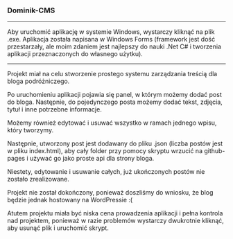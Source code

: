 
### Dominik-CMS

***

Aby uruchomić aplikację w systemie Windows, wystarczy kliknąć na plik .exe. Aplikacja została napisana w Windows Forms (framework jest dość przestarzały, ale moim zdaniem jest najlepszy do nauki .Net C# i tworzenia aplikacji przeznaczonych do własnego użytku).

***
Projekt miał na celu stworzenie prostego systemu zarządzania treścią dla bloga podróżniczego.

Po uruchomieniu aplikacji pojawia się panel, w którym możemy dodać post do bloga. Następnie, do pojedynczego posta możemy dodać tekst, zdjęcia, tytuł i inne potrzebne informacje.

Możemy również edytować i usuwać wszystko w ramach jednego wpisu, który tworzymy.

Następnie, utworzony post jest dodawany do pliku .json (liczba postów jest w pliku index.html), aby cały folder przy pomocy skryptu wrzucić na github-pages i używać go jako proste api dla strony bloga.

Niestety, edytowanie i usuwanie całych, już ukończonych postów nie zostało zrealizowane.

Projekt nie został dokończony, ponieważ doszliśmy do wniosku, że blog będzie jednak hostowany na WordPressie :(

Atutem projektu miała być niska cena prowadzenia aplikacji i pełna kontrola nad projektem, ponieważ w razie problemów wystarczy dwukrotnie kliknąć, aby usunąć plik i uruchomić skrypt.
